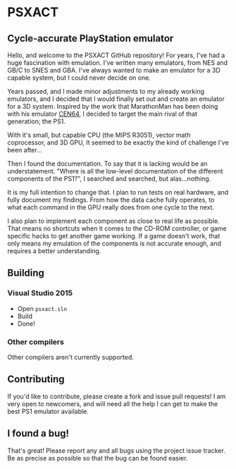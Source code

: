 # PSXACT
## Cycle-accurate PlayStation emulator

Hello, and welcome to the PSXACT GitHub repository! For years, I've had a huge
fascination with emulation. I've written many emulators, from NES and GB/C
to SNES and GBA. I've always wanted to make an emulator for a 3D capable
system, but I could never decide on one.

Years passed, and I made minor adjustments to my already working emulators,
and I decided that I would finally set out and create an emulator for a 3D
system. Inspired by the work that MarathonMan has been doing with his emulator
[CEN64](http://www.cen64.com), I decided to target the main rival of that generation; the PS1.

With it's small, but capable CPU (the MIPS R3051), vector math coprocessor,
and 3D GPU, It seemed to be exactly the kind of challenge I've been after...

Then I found the documentation. To say that it is lacking would be an
understatement. "Where is all the low-level documentation of the different
components of the PS1?", I searched and searched, but alas...nothing.

It is my full intention to change that. I plan to run tests on real
hardware, and fully document my findings. From how the data cache fully
operates, to what each command in the GPU really does from one cycle to
the next.

I also plan to implement each component as close to real life as possible.
That means no shortcuts when it comes to the CD-ROM controller, or game
specific hacks to get another game working. If a game doesn't work, that
only means my emulation of the components is not accurate enough, and requires
a better understanding.

## Building

### Visual Studio 2015

* Open `psxact.sln`
* Build
* Done!

### Other compilers

Other compilers aren't currently supported.

## Contributing

If you'd like to contribute, please create a fork and issue pull requests! I am
very open to newcomers, and will need all the help I can get to make the best
PS1 emulator available.

## I found a bug!

That's great! Please report any and all bugs using the project issue
tracker. Be as precise as possible so that the bug can be found easier.

